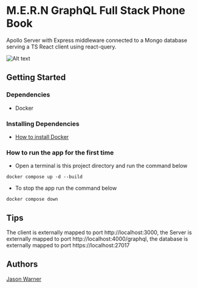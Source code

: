 # M.E.R.N GraphQL Full Stack Phone Book

Apollo Server with Express middleware connected to a Mongo database serving a TS React client using react-query.

![Alt text](https://live.staticflickr.com/65535/52368178296_ca308788e8_b.jpg)

## Getting Started

### Dependencies

* Docker

### Installing Dependencies

* [How to install Docker](https://docs.docker.com/get-docker/)

### How to run the app for the first time

* Open a terminal is this project directory and run the command below
```
docker compose up -d --build
```


* To stop the app run the command below
```
docker compose down
```

## Tips

The client is externally mapped to port http://localhost:3000,
the Server is externally mapped to port http://localhost:4000/graphql,
the database is externally mapped to port https://localhost:27017

## Authors

[Jason Warner](https://jasonwarner.dev)
